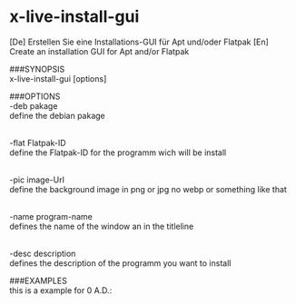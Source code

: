 # x-live-install-gui
  [De] Erstellen Sie eine Installations-GUI für Apt und/oder Flatpak  [En] Create an installation GUI for Apt and/or Flatpak

###SYNOPSIS
<br>  x-live-install-gui [options]

###OPTIONS
<br>-deb pakage
<br>define the debian pakage
    
<br>-flat Flatpak-ID
<br>define the Flatpak-ID for the programm wich will be install
    
<br>-pic image-Url
<br>define the background image in png or jpg no webp or  something like that

<br>-name program-name
<br>    defines the name of the window an in the titleline

<br>-desc description
<br>    defines the description of the programm you want to install


###EXAMPLES
<br>this is a example for 0 A.D.:<br>


